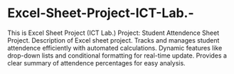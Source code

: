 # Excel-Sheet-Project-ICT-Lab.-
This is Excel Sheet Project (ICT Lab.)
Project: Student Attendence Sheet Project.
Description of Excel sheet project.
Tracks and manages student attendence efficiently with automated calculations.
Dynamic features like drop-down lists and conditional formatting for real-time update.
Provides a clear summary of attendence percentages for easy analysis.
